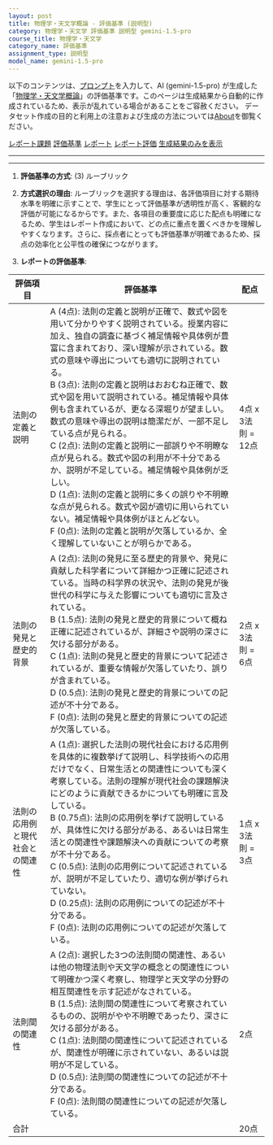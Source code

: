 ```yaml
---
layout: post
title: 物理学・天文学概論 - 評価基準 (説明型)
category: 物理学・天文学 評価基準 説明型 gemini-1.5-pro
course_title: 物理学・天文学
category_name: 評価基準
assignment_type: 説明型
model_name: gemini-1.5-pro
---
```


以下のコンテンツは、[プロンプト](http://127.0.0.1:8000/generated/物理学・天文学/gemini-1.5-pro/prompt_評価基準-説明型.md)を入力して、AI (gemini-1.5-pro) が生成した「[物理学・天文学概論](/contents/物理学・天文学/)」の評価基準です。このページは生成結果から自動的に作成されているため、表示が乱れている場合があることをご容赦ください。
データセット作成の目的と利用上の注意および生成の方法については[About](/About)を御覧ください。

[レポート課題](../レポート課題-説明型)
[評価基準](../評価基準-説明型)
[レポート](../レポート-説明型)
[レポート評価](../レポート評価-説明型)
[生成結果のみを表示](http://127.0.0.1:8000/generated/物理学・天文学/gemini-1.5-pro/評価基準-説明型.md)
  

***
***
  
1. **評価基準の方式**: (3) ルーブリック

2. **方式選択の理由**: ルーブリックを選択する理由は、各評価項目に対する期待水準を明確に示すことで、学生にとって評価基準が透明性が高く、客観的な評価が可能になるからです。また、各項目の重要度に応じた配点も明確になるため、学生はレポート作成において、どの点に重点を置くべきかを理解しやすくなります。さらに、採点者にとっても評価基準が明確であるため、採点の効率化と公平性の確保につながります。

3. **レポートの評価基準**:

| 評価項目 | 評価基準 | 配点 |
|---|---|---|
| 法則の定義と説明 | A (4点): 法則の定義と説明が正確で、数式や図を用いて分かりやすく説明されている。授業内容に加え、独自の調査に基づく補足情報や具体例が豊富に含まれており、深い理解が示されている。数式の意味や導出についても適切に説明されている。<br>B (3点): 法則の定義と説明はおおむね正確で、数式や図を用いて説明されている。補足情報や具体例も含まれているが、更なる深堀りが望ましい。数式の意味や導出の説明は簡潔だが、一部不足している点が見られる。<br>C (2点): 法則の定義と説明に一部誤りや不明瞭な点が見られる。数式や図の利用が不十分であるか、説明が不足している。補足情報や具体例が乏しい。<br>D (1点): 法則の定義と説明に多くの誤りや不明瞭な点が見られる。数式や図が適切に用いられていない。補足情報や具体例がほとんどない。<br>F (0点): 法則の定義と説明が欠落しているか、全く理解していないことが明らかである。 | 4点 x 3法則 = 12点 |
| 法則の発見と歴史的背景 | A (2点): 法則の発見に至る歴史的背景や、発見に貢献した科学者について詳細かつ正確に記述されている。当時の科学界の状況や、法則の発見が後世代の科学に与えた影響についても適切に言及されている。<br>B (1.5点): 法則の発見と歴史的背景について概ね正確に記述されているが、詳細さや説明の深さに欠ける部分がある。<br>C (1点): 法則の発見と歴史的背景について記述されているが、重要な情報が欠落していたり、誤りが含まれている。<br>D (0.5点): 法則の発見と歴史的背景についての記述が不十分である。<br>F (0点): 法則の発見と歴史的背景についての記述が欠落している。 | 2点 x 3法則 = 6点 |
| 法則の応用例と現代社会との関連性 | A (1点): 選択した法則の現代社会における応用例を具体的に複数挙げて説明し、科学技術への応用だけでなく、日常生活との関連性についても深く考察している。法則の理解が現代社会の課題解決にどのように貢献できるかについても明確に言及している。<br>B (0.75点): 法則の応用例を挙げて説明しているが、具体性に欠ける部分がある、あるいは日常生活との関連性や課題解決への貢献についての考察が不十分である。<br>C (0.5点): 法則の応用例について記述されているが、説明が不足していたり、適切な例が挙げられていない。<br>D (0.25点): 法則の応用例についての記述が不十分である。<br>F (0点): 法則の応用例についての記述が欠落している。 | 1点 x 3法則 = 3点 |
| 法則間の関連性 | A (2点): 選択した3つの法則間の関連性、あるいは他の物理法則や天文学の概念との関連性について明確かつ深く考察し、物理学と天文学の分野の相互関連性を示す記述がなされている。<br>B (1.5点): 法則間の関連性について考察されているものの、説明がやや不明瞭であったり、深さに欠ける部分がある。<br>C (1点): 法則間の関連性について記述されているが、関連性が明確に示されていない、あるいは説明が不足している。<br>D (0.5点): 法則間の関連性についての記述が不十分である。<br>F (0点): 法則間の関連性についての記述が欠落している。 | 2点 |
| 合計 |  | 20点 |
